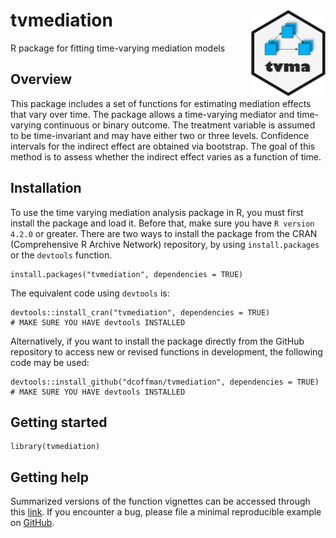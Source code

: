 # tvmediation <a><img src = 'man/figures/logo.png' align = "right" height = "139" /></a>
R package for fitting time-varying mediation models

## Overview

This package includes a set of functions for estimating mediation effects that vary over time. The package allows a time-varying mediator and time-varying continuous or binary outcome. The treatment variable is assumed to be time-invariant and may have either two or three levels. Confidence intervals for the indirect effect are obtained via bootstrap. The goal of this method is to assess whether the indirect effect varies as a function of time.

## Installation

To use the time varying mediation analysis package in R, you must first install the package and load it. Before that, make sure you have `R version 4.2.0` or greater. There are two ways to install the package from the CRAN (Comprehensive R Archive Network) repository, by using `install.packages` or the `devtools` function. 

```{r}
install.packages("tvmediation", dependencies = TRUE)
```

The equivalent code using `devtools` is:

```{r}
devtools::install_cran("tvmediation", dependencies = TRUE) 
# MAKE SURE YOU HAVE devtools INSTALLED
```

Alternatively, if you want to install the package directly from the GitHub repository to access new or revised functions in development, the following code may be used:

```{r}
devtools::install_github("dcoffman/tvmediation", dependencies = TRUE) 
# MAKE SURE YOU HAVE devtools INSTALLED
```
## Getting started

```{r}
library(tvmediation)
```

## Getting help
Summarized versions of the function vignettes can be accessed through this [link](https://github.com/dcoffman/tvmediation/wiki).
If you encounter a bug, please file a minimal reproducible example on [GitHub](https://github.com/dcoffman/tvmediation/issues).

